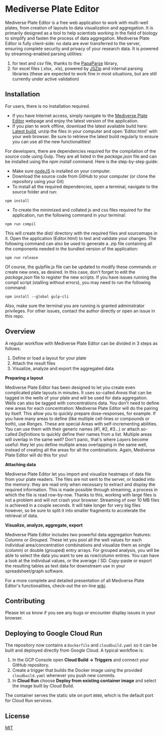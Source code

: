# Mediverse Plate Editor

Mediverse Plate Editor is a free web application to work with multi-well plates, from creation of layouts to data visualization and aggregation.
It is primarily designed as a tool to help scientists working in the field of biology to simplify and fasten the process of data aggregation.
Mediverse Plate Editor is fully client-side: no data are ever transferred to the server, ensuring complete security and privacy of your research data. It is powered by streaming-enabled parsing utilities:
1. for text and csv file, thanks to the [PapaParse](https://www.papaparse.com/) library,
2. for excel files (.xlsx, .xls), powered by [JSZip](https://stuk.github.io/jszip/) and internal parsing libraries (these are expected to work fine in most situations, but are still currently under active validation)


## Installation

For users, there is no installation required.
- If you have Internet access, simply navigate to the [Mediverse Plate Editor](https://plateeditor.sourceforge.io) webpage and enjoy the latest version of the application.
- If you plan to work offline, download the latest available build here: [Latest build](https://sourceforge.net/projects/plateeditor/), unzip the files in your computer and open 'Editor.html' with your web browser.
Be sure to retrieve the latest build regularly to ensure you can use all the new functionalities!

For developers, there are dependencies required for the compilation of the source code using Gulp. They are all listed in the _package.json_ file and can be installed using the _npm_ _install_ command. Here is the step-by-step guide:
- Make sure [nodeJS](https://nodejs.org) is installed on your computer.
- Download the source code from GitHub to your computer (or clone the repository using your Git)
- To install all the required dependencies, open a terminal, navigate to the source folder and run:

```
npm install
```

- To create the minimized and collated js and css files required for the application, run the following command in your terminal:

```
npm run compil
```

This will create the dist/ directory with the required files and sourcemaps in it. Open the application (Editor.html) to test and validate your changes.
The following command can also be used to generate a .zip file containing all the components needed in the bundled version of the application:

```
npm run release
```

Of course, the gulpfile.js file can be updated to modify these commands or create new ones, as desired. In this case, don't forget to edit the _package.json_ file to register the new scripts.
If you have issues running the compil script (stalling without errors), you may need to run the following command:

```
npm install --global gulp-cli
```

Also, make sure the terminal you are running is granted administrator privileges. For other issues, contact the author directly or open an issue in this repo.

## Overview

A regular workflow with Mediverse Plate Editor can be divided in 3 steps as follows:
1. Define or load a layout for your plate
2. Attach the result files
3. Visualize, analyze and export the aggregated data


**Preparing a layout**

Mediverse Plate Editor has been designed to let you create even complicated plate layouts in minutes. It uses so-called _Areas_ that can be tagged in the wells of your plate and will be used for data aggregation.
Wells can also be tagged with concentrations data. You don't need to define new areas for each concentration: Mediverse Plate Editor will do the pairing by itself. This allow you to quickly prepare dose-responses, for example.
If you have many areas to define (like multiple cell-lines or compounds or both), use _Ranges_. These are special Areas with self-incrementing abilities. You can use them with their generic names (#1, #2, #3...) or attach so-called _Definitions_ to quickly define their names from a list.
Multiple areas will overlap in the same well? Don't panic, that's where _Layers_ become useful: they let you define multiple areas overlapping in the same well, instead of creating all the areas for all the combinations. Again, Mediverse Plate Editor will do this for you!

**Attaching data**

Mediverse Plate Editor let you import and visualize heatmaps of data file from your plate readers.
The files are not sent to the server, or loaded into the memory: they are read only when necessary to extract and display the required information. This is made possible through streaming, a process in which the file is read row-by-row.
Thanks to this, working with large files is not a problem and will not crash your browser. Streaming of over 10 MB files is achieved in a couple seconds. It will take longer for very big files however, so be sure to split it into smaller fragments to accelerate the retrieval of data.

**Visualize, analyze, aggregate, export**

Mediverse Plate Editor includes two powerful data aggregation features: _Columns_ or _Grouped_. These let you pool all the well values for each individual area/concentration combinations and visualize them as single (column) or double (grouped) entry arrays.
For grouped analysis, you will be able to select the data you want to see as row/column entries. You can have a look at the individual values, or the average / SD. Copy-paste or export the resulting tables as text data for downstream use in your spreadsheet/graph software.

For a more complete and detailed presentation of all Mediverse Plate Editor's functionalities, check-out the on-line [wiki](https://sourceforge.net/p/plateeditor/wiki/Home/).

## Contributing
Please let us know if you see any bugs or encounter display issues in your browser.

## Deploying to Google Cloud Run

The repository now contains a `Dockerfile` and `cloudbuild.yaml` so it can be
built and deployed directly from Google Cloud. A typical workflow is:

1. In the GCP Console open **Cloud Build → Triggers** and connect your
   GitHub repository.
2. Create a trigger that builds the Docker image using the provided
   `cloudbuild.yaml` whenever you push new commits.
3. In **Cloud Run** choose **Deploy from existing container image** and select
   the image built by Cloud Build.

The container serves the static site on port `8080`, which is the default port
for Cloud Run services.


## License
[MIT](https://choosealicense.com/licenses/mit/)
